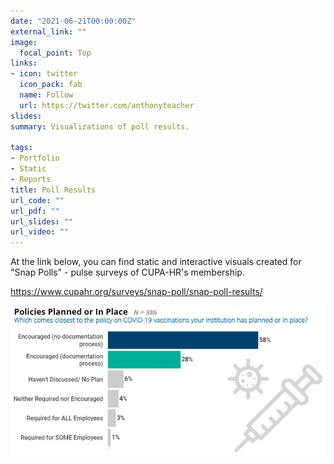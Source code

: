 ```yaml
---
date: "2021-06-21T00:00:00Z"
external_link: ""
image:
  focal_point: Top
links:
- icon: twitter
  icon_pack: fab
  name: Follow
  url: https://twitter.com/anthonyteacher
slides:
summary: Visualizations of poll results.

tags:
- Portfolio
- Static
- Reports
title: Poll Results
url_code: ""
url_pdf: ""
url_slides: ""
url_video: ""
---
```


At the link below, you can find static and interactive visuals created for "Snap Polls" - pulse surveys of CUPA-HR's membership.

<a href="https://www.cupahr.org/surveys/snap-poll/snap-poll-results/" target="_blank" />

https://www.cupahr.org/surveys/snap-poll/snap-poll-results/

<img src="featured.jpg" />
</a>

